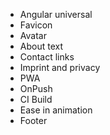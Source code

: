 * Angular universal
* Favicon
* Avatar 
* About text
* Contact links
* Imprint and privacy
* PWA
* OnPush
* CI Build
* Ease in animation
* Footer